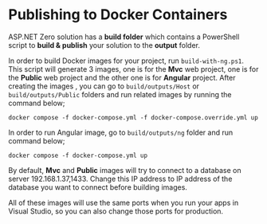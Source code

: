 # Publishing to Docker Containers

ASP.NET Zero solution has a **build folder** which contains a PowerShell script to **build & publish** your solution to the **output** folder. 

In order to build Docker images for your project, run ```build-with-ng.ps1```. This script will generate 3 images, one is for the **Mvc** web project, one is for the **Public** web project and the other one is for **Angular** project. After creating the images , you can go to ```build/outputs/Host``` or ```build/outputs/Public```  folders and run related images by running the command below;

```
docker compose -f docker-compose.yml -f docker-compose.override.yml up
```

In order to run Angular image, go to ```build/outputs/ng``` folder and run command below;

```
docker compose -f docker-compose.yml up
```

By default, **Mvc** and **Public**  images will try to connect to a database on server 192.168.1.37,1433. Change this IP address to IP address of the database you want to connect before building images. 

All of these images will use the same ports when you run your apps in Visual Studio, so you can also change those ports for production. 

